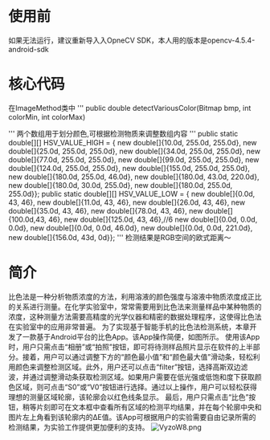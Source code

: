 # 使用前
如果无法运行，建议重新导入入OpneCV SDK，本人用的版本是opencv-4.5.4-android-sdk
# 核心代码
在ImageMethod类中
'''
    public  double detectVariousColor(Bitmap bmp, int colorMin, int colorMax) 

'''
两个数组用于划分颜色,可根据检测物质来调整数组内容
'''
    public static double[][] HSV_VALUE_HIGH = {
            new double[]{10.0d, 255.0d, 255.0d},
            new double[]{25.0d, 255.0d, 255.0d},
            new double[]{34.0d, 255.0d, 255.0d},
            new double[]{77.0d, 255.0d, 255.0d},
            new double[]{99.0d, 255.0d, 255.0d},
            new double[]{124.0d, 255.0d, 255.0d},
            new double[]{155.0d, 255.0d, 255.0d},
            new double[]{180.0d, 255.0d, 46.0d},
            new double[]{180.0d, 43.0d, 220.0d},
            new double[]{180.0d, 30.0d, 255.0d},
            new double[]{180.0d, 255.0d, 255.0d}};
    public static double[][] HSV_VALUE_LOW = {
            new double[]{0.0d, 43, 46},
            new double[]{11.0d, 43, 46},
            new double[]{26.0d, 43, 46},
            new double[]{35.0d, 43, 46},
            new double[]{78.0d, 43, 46},
            new double[]{100.0d,43, 46},
            new double[]{125.0d, 43, 46},//6
            new double[]{0.0d, 0.0d, 0.0d},
            new double[]{0.0d, 0.0d, 46.0d},
            new double[]{0.0d, 0.0d, 221.0d},
            new double[]{156.0d, 43d, 0d}};
'''
检测结果是RGB空间的欧式距离～
# 简介
比色法是一种分析物质浓度的方法，利用溶液的颜色强度与溶液中物质浓度成正比的关系进行测量。在化学实验室中，常常需要用到比色法来测量样品中某种物质的浓度，这种测量方法需要高精度的光学仪器和精密的数据处理程序，这使得比色法在实验室中的应用非常普遍。
为了实现基于智能手机的比色法检测系统，本章开发了一款基于Android平台的比色App。该App操作简便，如图所示。
使用该App时，用户只需点击“相册”或“拍照”按钮，即可将待测样品照片显示在软件的上半部分。接着，用户可以通过调整下方的“颜色最小值”和“颜色最大值”滑动条，轻松利用颜色来调整检测区域。此外，用户还可以点击“filter”按钮，选择高斯双边滤波，并通过调整滑动条获取检测区域。如果用户需要在低光强或低饱和度下获取颜色区域，则可点击“S0”或“V0”按钮进行选择。通过以上操作，用户可以轻松获得理想的测量区域轮廓，该轮廓会以红色线条显示。
最后，用户只需点击“比色”按钮，稍等片刻即可在文本框中查看所有区域的检测平均结果，并在每个轮廓中央和图片左上角看到该轮廓内的ΔE值。该App可根据用户的实验需要自由记录所需的检测结果，为实验工作提供更加便利的支持。
![VyzoW8.png](https://i.imgloc.com/2023/05/20/VyzoW8.png)

